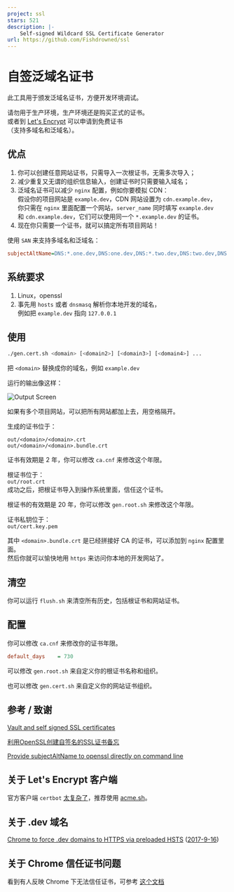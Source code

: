 ```yaml
---
project: ssl
stars: 521
description: |-
    Self-signed Wildcard SSL Certificate Generator
url: https://github.com/Fishdrowned/ssl
---
```


# 自签泛域名证书
此工具用于颁发泛域名证书，方便开发环境调试。

请勿用于生产环境，生产环境还是购买正式的证书。  
或者到 [Let's Encrypt](https://letsencrypt.org/) 可以申请到免费证书  
（支持多域名和泛域名）。

## 优点
1. 你可以创建任意网站证书，只需导入一次根证书，无需多次导入；
1. 减少重复又无谓的组织信息输入，创建证书时只需要输入域名；
1. 泛域名证书可以减少 `nginx` 配置，例如你要模拟 CDN：  
假设你的项目网站是 `example.dev`，CDN 网站设置为 `cdn.example.dev`，  
你只需在 `nginx` 里面配置一个网站，`server_name` 同时填写  `example.dev`  
和 `cdn.example.dev`，它们可以使用同一个 `*.example.dev` 的证书。
1. 现在你只需要一个证书，就可以搞定所有项目网站！

使用 `SAN` 来支持多域名和泛域名：
```ini
subjectAltName=DNS:*.one.dev,DNS:one.dev,DNS:*.two.dev,DNS:two.dev,DNS:*.three.dev,DNS:three.dev
```

## 系统要求
1. Linux，openssl
1. 事先用 `hosts` 或者 `dnsmasq` 解析你本地开发的域名，  
例如把 `example.dev` 指向 `127.0.0.1`

## 使用
```bash
./gen.cert.sh <domain> [<domain2>] [<domain3>] [<domain4>] ...
```
把 `<domain>` 替换成你的域名，例如 `example.dev`

运行的输出像这样：

![Output Screen](docs/output.png)

如果有多个项目网站，可以把所有网站都加上去，用空格隔开。

生成的证书位于：
```text
out/<domain>/<domain>.crt
out/<domain>/<domain>.bundle.crt
```

证书有效期是 2 年，你可以修改 `ca.cnf` 来修改这个年限。

根证书位于：  
`out/root.crt`  
成功之后，把根证书导入到操作系统里面，信任这个证书。

根证书的有效期是 20 年，你可以修改 `gen.root.sh` 来修改这个年限。

证书私钥位于：  
`out/cert.key.pem`

其中 `<domain>.bundle.crt` 是已经拼接好 CA 的证书，可以添加到 `nginx` 配置里面。  
然后你就可以愉快地用 `https` 来访问你本地的开发网站了。

## 清空
你可以运行 `flush.sh` 来清空所有历史，包括根证书和网站证书。

## 配置
你可以修改 `ca.cnf` 来修改你的证书年限。
```ini
default_days    = 730
```

可以修改 `gen.root.sh` 来自定义你的根证书名称和组织。

也可以修改 `gen.cert.sh` 来自定义你的网站证书组织。

## 参考 / 致谢
[Vault and self signed SSL certificates](http://dunne.io/vault-and-self-signed-ssl-certificates)

[利用OpenSSL创建自签名的SSL证书备忘](http://wangye.org/blog/archives/732/)

[Provide subjectAltName to openssl directly on command line](http://security.stackexchange.com/questions/74345/provide-subjectaltname-to-openssl-directly-on-command-line)

## 关于 Let's Encrypt 客户端
官方客户端 `certbot` [太复杂了](https://github.com/Neilpang/acme.sh/issues/386)，推荐使用 [acme.sh](https://github.com/Neilpang/acme.sh/wiki/%E8%AF%B4%E6%98%8E)。

## 关于 .dev 域名
[Chrome to force .dev domains to HTTPS via preloaded HSTS](https://ma.ttias.be/chrome-force-dev-domains-https-via-preloaded-hsts/) ([2017-9-16](https://chromium-review.googlesource.com/c/chromium/src/+/669923))

## 关于 Chrome 信任证书问题
看到有人反映 Chrome 下无法信任证书，可参考 [这个文档](docs/chrome-trust.md)

